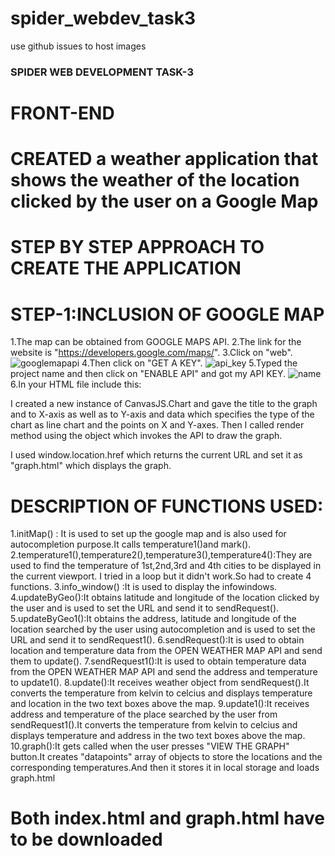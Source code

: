  # spider_webdev_task3

use github issues to host images

### SPIDER WEB DEVELOPMENT TASK-3
# FRONT-END
# CREATED a weather application that shows the weather of the location clicked by the user on a Google Map

# STEP BY STEP APPROACH TO CREATE THE APPLICATION

# STEP-1:INCLUSION OF GOOGLE MAP
1.The map can be obtained from GOOGLE MAPS API.
2.The link for the website is "https://developers.google.com/maps/".
3.Click on "web".
![googlemapapi](https://user-images.githubusercontent.com/28576445/27851665-6a9d5b42-6179-11e7-87e8-5d55b2add3ba.PNG)
4.Then click on "GET A KEY".
![api_key](https://user-images.githubusercontent.com/28576445/27851725-ba311f86-6179-11e7-8637-e5b3b773660d.PNG)
5.Typed the project name and then click on "ENABLE API" and got my API KEY.
![name](https://user-images.githubusercontent.com/28576445/27851810-145998ee-617a-11e7-9906-d72485998979.PNG)
6.In your HTML file include this:<script async defer src="https://maps.googleapis.com/maps/api/js?key=API KEY&callback=initMap"><script>
Instead of API KEY I gave my API KEY=6ae549aa7de464d892343ab1a948fa14.
7.Then I created a function "initMap" and wrote the following code
	options={zoom:4,center:{lat:20.5937,lng: 78.9629}};
	map=new google.maps.Map(document.getElementById("map"),options);

![initmap](https://user-images.githubusercontent.com/28576445/27851815-19bb2b86-617a-11e7-91f5-3289d719a38c.PNG)
  This creates a map object of google maps.
  The map is now available on the browser page at the location mentioned by div element having id as "map" and the map is having zoom     level of 4 and centered at India(The given lat and lng are latitude and longitude of India).
 


# STEP-2:INCLUSION OF INFOWINDOWS
  1.There are 4 infowindows which are visible when the index.html is run.
  2.I created an array of objects by the name of "cities" and stored the name of 4 cities and corresponding latitudes and longitudes.
  3.Then I created 4 different objects of google.maps.InfoWindow().If we create one object then we will see one infowindow which is of the last city because the content of the object will be overwritten.
  4.The different objects can be created by taking a variable s and assigning it the value "info"+i.toString() where i is the looping variable.It can be seen in the "info_window" function.
  ![info_window](https://user-images.githubusercontent.com/28576445/27851918-8de17e70-617a-11e7-9fb9-092a6d2ba253.PNG)


  5.Each infowidow object has content and position.
    I gave content as city name and temperature.The way I got the temperature is explained later in the README.
    Position implies the position of the info window which can be specified by the latitude and longitude.
    I did this in a loop and obtained city,lat,lng from cities array and temperature from temperauure array.
  6." &#8451" is for degree C symbol.

# STEP-3:INCLUSION OF SEARCH BOX WITH AUTOCOMPLETION
  1.I included google library "places" in the script<script async defer src="https://maps.googleapis.com/maps/api/js?key=API KEY&callback=initMap"><script>
  ![auto_complete](https://user-images.githubusercontent.com/28576445/27851929-96aa69f4-617a-11e7-996d-46116701a0ef.PNG)
  2.I stored the location typed by the user in the search box (having id as "search") in a variable "search".
  3.Then I created an object of google.maps.places.Autocomplete(search) by  the name autocomplete.
  4.Then I added an addListener event to the autocomplete object when autocomplete is completedand location is selected.


5.Then I create an object to get the place selected by using variable "place" using autocomplete.getPlace()
  and obtained the complete address and latitude and longitude of this place by using the properties of this object 

"place" using various syntaxes.
  
  
  # STEP-4:FINDING TEMPERATURE OF A GIVEN LOCATION
  1.Temperature can be obtained using OPEN WEATHER MAP API.
  2.I went to the link https://openweathermap.org/api and then clicked on API key and signed up and obtained the key.
  3.Then I used AJAX in the following ways.
  1.Web browsers have built in tool called "XMLHttpRequest".It establishes connection with the URL that we specify and helps us to send or receive data.I created a new instance of this tool by the name xmlhttp.
t    xmlhttp=new XMLHttpRequest();
    ![xmlhttp](https://user-images.githubusercontent.com/28576445/27851938-9f4ada44-617a-11e7-98a5-70c520002f45.PNG)
  2.I used a method of this tool"open" to get data from the url  url="http://api.openweathermap.org/data/2.5/weather?lat="+lat+"&lon="+lng+"&APPID="+api"
   where lat and lng are latitude and longitude of the place and api is my API KEY
    "6ae549aa7de464d892343ab1a948fa14".It will tell the object to go this URL and get the JSON object.I sent this request using "send" method
    When this request receives response I declared an anonymous function and when this request receives a package bag (xmlhttp.readyState==4) and when it is succesful (xmlhttp.readyState==200).
   I parsed the data to JSON object and obtained the location and temperature.
   
   # STEP-5:DISPLAYING THE TEMPERATURE
   1.I used 2 textboxes.
I   2."update()" receives the data for temperature and location and sends those values to the 2 boxes.
   
   # STEP-6:CREATING THE MARKERS
   ![mark](https://user-images.githubusercontent.com/28576445/27852786-2098e610-617e-11e7-88e5-ec55d9280769.PNG)
   1.I added an addListener event such that when the user clicks on the map, a marker is set there.Latitude and longitude are obtained from LatLng object.
   
   # STEP-7:CREATING THE TEMPERATURE GRAPH
   I used 2 concepts here:
   1.LOCAL STORAGE  2.CANVASJS
   
   1.LOCAL STORAGE:It is used to store data in the web browser.
   It can be used by localStorage object.
   ![graph](https://user-images.githubusercontent.com/28576445/27870420-6dbdc9e6-61c0-11e7-9cee-737ddbfeb87e.PNG)
   Data can be stored by localStorage.setItem("give id to the data to be sent",data).
   I created an array of objects which stores the location of the place and temperature of that place and named the array as "datapoints".It stores the locations in "label"which will be on the X-Axis and temperatures in "y" which will be on the Y-Axis of the graph.
   Since local storage stores strings,array is converted to string using JSON.strigify() to convert the JSON objects to strings.
   Data can be obtained back from local storage using  localStorage.getItem('id given to the data sent').
   The string data is converted back to JSON object using JSON.parse() method.
   I am removing the data from local storage using localStorage.removeItem('id of the data sent').
   
   2.CANVASJS:It is an HTML and JAVSCRIPT based CHARTING LIBRARY.We have to include the canvas js library in the script.
   <script src="https://canvasjs.com/assets/script/canvasjs.min.js"></script>
   
   I created a new instance of CanvasJS.Chart and gave the title to the graph and to X-axis as well as to Y-axis and data which specifies the type of the chart as line chart and the points on X and Y-axes.
   Then I called render method using the object which invokes the API to draw the graph.
   
   I used window.location.href which returns the current URL and set it as "graph.html" which displays the graph.
   
   # DESCRIPTION OF FUNCTIONS USED:
   1.initMap() : It is used to set up the google map and is also used for autocompletion purpose.It calls temperature1()and mark().
   2.temperature1(),temperature2(),temperature3(),temperature4():They are used to find the temperature of 1st,2nd,3rd and 4th cities to be displayed in the current viewport.
    I tried in a loop but it didn't work.So had to create 4 functions.
   3.info_window() :It is used to display the infowindows.
   4.updateByGeo():It obtains latitude and longitude of the location clicked by the user and is used to set the URL and send it to sendRequest().
   5.updateByGeo1():It obtains  the address, latitude and longitude of the location searched by the user using autocompletion and is used to set the URL and send it to sendRequest1().
   6.sendRequest():It is used to obtain location and temperature data from the OPEN WEATHER MAP API and send them to update().
   7.sendRequest1():It is used to obtain temperature data from the OPEN WEATHER MAP API and send the address and temperature to 
   update1().
   8.update():It receives weather object from sendRequest().It converts the temperature from kelvin to celcius and displays temperature and location in the two text boxes above the map.
   9.update1():It receives address and temperature of the place searched by the user from sendRequest1().It converts the temperature from kelvin to celcius and displays temperature and address in the two text boxes above the map.
   10.graph():It gets called when the user presses "VIEW THE GRAPH" button.It creates "datapoints" array of objects to store the locations and the corresponding temperatures.And then it stores it in local storage and loads graph.html
   
   # Both index.html and graph.html have to be downloaded
   
   
   
   
   
  
 
  
  
   
